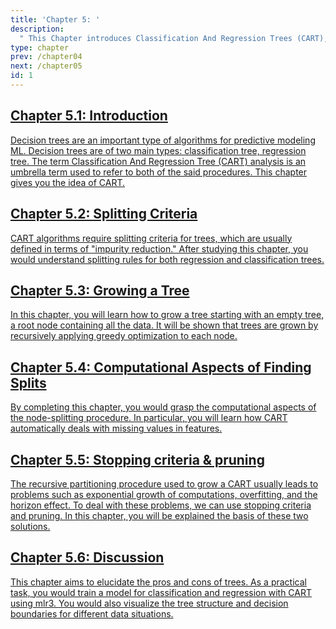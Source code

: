 ```yaml
---
title: 'Chapter 5: '
description:
  " This Chapter introduces Classification And Regression Trees (CART), a well-established machine learning procedure. We explain the main idea and give details on splitting criteria, discuss computational aspects of growing a tree, and illustrate the idea of stopping criteria and pruning."
type: chapter
prev: /chapter04
next: /chapter05
id: 1
---
```



<section class="index-module-chapter-c72e2d57">
  <h2 class="index-module-chapter-title-5e0ebe7a">
  <a class="link-module-root-46224d00 link-module-hidden-7e2d93b5" href="/chapter05-01-trees-introduction">Chapter 5.1: Introduction</a>

  </h2>
  <p class="index-module-chapter-desc-de526628">
  <a class="link-module-root-46224d00 link-module-hidden-7e2d93b5" href="/chapter05-01-trees-introduction"> Decision trees are an important type of algorithms for predictive modeling ML. Decision trees are of two main types: classification tree, regression tree. The term Classification And Regression Tree (CART) analysis is an umbrella term used to refer to both of the said procedures. This chapter gives you the idea of CART.</a>
  </p>
</section>





<section class="index-module-chapter-c72e2d57">
  <h2 class="index-module-chapter-title-5e0ebe7a">
  <a class="link-module-root-46224d00 link-module-hidden-7e2d93b5" href="/chapter05-02-trees-splittingcriteria">Chapter 5.2: Splitting Criteria</a>

  </h2>
  <p class="index-module-chapter-desc-de526628">
  <a class="link-module-root-46224d00 link-module-hidden-7e2d93b5" href="/chapter05-02-trees-splittingcriteria"> CART algorithms require splitting criteria for trees, which are usually defined in terms of "impurity reduction." After studying this chapter, you would understand splitting rules for both regression and classification trees.</a>
  </p>
</section>





<section class="index-module-chapter-c72e2d57">
  <h2 class="index-module-chapter-title-5e0ebe7a">
  <a class="link-module-root-46224d00 link-module-hidden-7e2d93b5" href="/chapter05-03-trees-growingatree">Chapter 5.3: Growing a Tree</a>

  </h2>
  <p class="index-module-chapter-desc-de526628">
  <a class="link-module-root-46224d00 link-module-hidden-7e2d93b5" href="/chapter05-03-trees-growingatree"> In this chapter, you will learn how to grow a tree starting with an empty tree, a root node containing all the data. It will be shown that trees are grown by recursively applying greedy optimization to each node.</a>
  </p>
</section>





<section class="index-module-chapter-c72e2d57">
  <h2 class="index-module-chapter-title-5e0ebe7a">
  <a class="link-module-root-46224d00 link-module-hidden-7e2d93b5" href="/chapter05-04-trees-computationalaspects">Chapter 5.4: Computational Aspects of Finding Splits</a>

  </h2>
  <p class="index-module-chapter-desc-de526628">
  <a class="link-module-root-46224d00 link-module-hidden-7e2d93b5" href="/chapter05-04-trees-computationalaspects"> By completing this chapter, you would grasp the computational aspects of the node-splitting procedure. In particular, you will learn how CART automatically deals with missing values in features.</a>
  </p>
</section>





<section class="index-module-chapter-c72e2d57">
  <h2 class="index-module-chapter-title-5e0ebe7a">
  <a class="link-module-root-46224d00 link-module-hidden-7e2d93b5" href="/chapter05-05-trees-stoppingcriteria">Chapter 5.5: Stopping criteria & pruning</a>

  </h2>
  <p class="index-module-chapter-desc-de526628">
  <a class="link-module-root-46224d00 link-module-hidden-7e2d93b5" href="/chapter05-05-trees-stoppingcriteria"> The recursive partitioning procedure used to grow a CART usually leads to problems such as exponential growth of computations, overfitting, and the horizon effect. To deal with these problems, we can use stopping criteria and pruning. In this chapter, you will be explained the basis of these two solutions.</a>
  </p>
</section>





<section class="index-module-chapter-c72e2d57">
  <h2 class="index-module-chapter-title-5e0ebe7a">
  <a class="link-module-root-46224d00 link-module-hidden-7e2d93b5" href="/chapter05-06-trees-discussion">Chapter 5.6: Discussion</a>

  </h2>
  <p class="index-module-chapter-desc-de526628">
  <a class="link-module-root-46224d00 link-module-hidden-7e2d93b5" href="/chapter05-06-trees-discussion"> This chapter aims to elucidate the pros and cons of trees. As a practical task, you would train a model for classification and regression with CART using mlr3. You would also visualize the tree structure and decision boundaries for different data situations.</a>
  </p>
</section>




